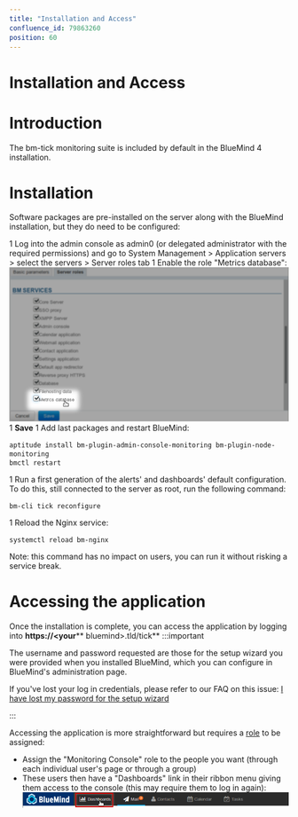 ```yaml
---
title: "Installation and Access"
confluence_id: 79863260
position: 60
---
```

# Installation and Access


# Introduction

The bm-tick monitoring suite is included by default in the BlueMind 4 installation.


# Installation

Software packages are pre-installed on the server along with the BlueMind installation, but they do need to be configured:

1 Log into the admin console as admin0 (or delegated administrator with the required permissions) and go to System Management > Application servers > select the servers > Server roles tab
1 Enable the role "Metrics database":****![](../../../attachments/79863260/79863261.png)****
1 ****Save****
1 
Add last packages and restart BlueMind:


```
aptitude install bm-plugin-admin-console-monitoring bm-plugin-node-monitoring
bmctl restart
```


1 
Run a first generation of the alerts' and dashboards' default configuration. To do this, still connected to the server as root, run the following command:


```
bm-cli tick reconfigure
```


1 
Reload the Nginx service:


```
systemctl reload bm-nginx
```


Note: this command has no impact on users, you can run it without risking a service break.


# Accessing the application

Once the installation is complete, you can access the application by logging into **https://&lt;your**** bluemind>.tld/tick**
:::important

The username and password requested are those for the setup wizard you were provided when you installed BlueMind, which you can configure in BlueMind's administration page.

If you've lost your log in credentials, please refer to our FAQ on this issue: [I have lost my password for the setup wizard](/FAQ_Foire_aux_questions_/#FAQ-swpassword)

:::

Accessing the application is more straightforward but requires a [role](/Guide_de_l_administrateur/Gestion_des_entités/Utilisateurs/Les_rôles_droits_d_accès_et_d_administration/) to be assigned:

- Assign the "Monitoring Console" role to the people you want (through each individual user's page or through a group)
- These users then have a "Dashboards" link in their ribbon menu giving them access to the console (this may require them to log in again):![](../../../attachments/79863260/79863263.png)


